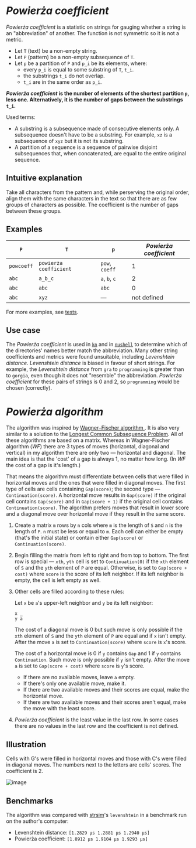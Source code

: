 # _Powierża coefficient_

_Powierża coefficient_ is a statistic on strings for gauging whether a string is an "abbreviation" of another. The function is not symmetric so it is not a metric.

- Let `T` (text) be a non-empty string.
- Let `P` (pattern) be a non-empty subsequence of `T`.
- Let `p` be a partition of `P` and `p_i` be its elements, where:
  - every `p_i` is equal to some substring of `T`, `t_i`.
  - the substrings `t_i` do not overlap.
  - `t_i` are in the same order as `p_i`.

**_Powierża coefficient_ is the number of elements of the shortest partition `p`, less one. Alternatively, it is the number of gaps between the substrings `t_i`.**

Used terms:

- A substring is a subsequence made of consecutive elements only. A subsequence doesn't have to be a substring. For example, `xz` is a subsequence of `xyz` but it is not its substring.
- A partition of a sequence is a sequence of pairwise disjoint subsequences that, when concatenated, are equal to the entire original sequence.

## Intuitive explanation

Take all characters from the pattern and, while perserving the original order, align them with the same characters in the text so that there are as few groups of characters as possible. The coefficient is the number of gaps between these groups.

## Examples

| `P`        | `T`                    | `p`            | _Powierża coefficient_ |
| ---------- | ---------------------- | -------------- | ---------------------- |
| `powcoeff` | `powierża coefficient` | `pow`, `coeff` | 1                      |
| `abc`      | `a_b_c`                | `a`, `b`, `c`  | 2                      |
| `abc`      | `abc`                  | `abc`          | 0                      |
| `abc`      | `xyz`                  | —              | not defined            |

For more examples, see [tests](https://github.com/micouy/powierza-coefficient/blob/c9d77db4df0b00bdb4983f080e0a0e7bc47a0de0/src/lib.rs#L121-L133).

## Use case

The _Powierża coefficient_ is used in [`kn`](https://github.com/micouy/kn) and in [`nushell`](https://github.com/nushell/nushell) to determine which of the directories' names better match the abbreviation. Many other string coefficients and metrics were found unsuitable, including _Levenshtein distance_. _Levenshtein distance_ is biased in favour of short strings. For example, the _Levenshtein distance_ from `gra` to `programming` is greater than to `gorgia`, even though it does not "resemble" the abbreviation. _Powierża coefficient_ for these pairs of strings is 0 and 2, so `programming` would be chosen (correctly).

# _Powierża algorithm_

The algorithm was inspired by [Wagner–Fischer algorithm
](https://en.wikipedia.org/wiki/Wagner%E2%80%93Fischer_algorithm). It is also very similar to a solution to the [Longest Common Subsequence Problem](https://en.wikipedia.org/wiki/Longest_common_subsequence_problem). All of these algorithms are based on a matrix. Whereas in Wagner-Fischer algorithm (_WF_) there are 3 types of moves (horizontal, diagonal and vertical) in my algorithm there are only two — horizontal and diagonal. The main idea is that the 'cost' of a gap is always 1, no matter how long. (In _WF_ the cost of a gap is it's length.)

That means the algorithm must differentiate between cells that were filled in horizontal moves and the ones that were filled in diagonal moves. The first type of cells are cells containing `Gap(score)`; the second type — `Continuation(score)`. A horizontal move results in `Gap(score)` if the original cell contains `Gap(score)` and in `Gap(score + 1)` if the original cell contains `Continuation(score)`. The algorithm prefers moves that result in lower score and a diagonal move over horizontal move if they result in the same score.

1. Create a matrix `m` rows by `n` cols where `m` is the length of `S` and `n` is the length of `P`. `n` must be less or equal to `m`. Each cell can either be empty (that's the initial state) or contain either `Gap(score)` or `Continuation(score)`.
2. Begin filling the matrix from left to right and from top to bottom. The first row is special — `xth`, `yth` cell is set to `Continuation(0)` if the `xth` element of `S` and the `yth` element of `P` are equal. Otherwise, is set to `Gap(score + cost)` where `score` is the score of its left neighbor. If its left neighbor is empty, the cell is left empty as well.
3. Other cells are filled according to these rules:

   Let `x` be `a`'s upper-left neighbor and `y` be its left neighbor:

   ```text
   x _
   y a
   ```

   The cost of a diagonal move is 0 but such move is only possible if the `xth` element of `S` and the `yth` element of `P` are equal and if `x` isn't empty. After the move `a` is set to `Continuation(score)` where `score` is `x`'s score.

   The cost of a horizontal move is 0 if `y` contains `Gap` and 1 if `y` contains `Continuation`. Such move is only possible if `y` isn't empty. After the move `a` is set to `Gap(score + cost)` where `score` is `y`'s score.

   - If there are no available moves, leave `a` empty.
   - If there's only one available move, make it.
   - If there are two available moves and their scores are equal, make the horizontal move.
   - If there are two available moves and their scores aren't equal, make the move with the least score.

4. _Powierża coefficient_ is the least value in the last row. In some cases there are no values in the last row and the coefficient is not defined.

## Illustration

Cells with G's were filled in horizontal moves and those with C's were filled in diagonal moves. The numbers next to the letters are cells' scores. The coefficient is 2.

![image](https://user-images.githubusercontent.com/20628866/134387055-24dfec18-159e-42cc-8d1b-c4ef15ce7046.png)

## Benchmarks

The algorithm was compared with [strsim](https://crates.io/crates/strsim)'s `levenshtein` in a benchmark run on the author's computer:

- Levenshtein distance: `[1.2829 µs 1.2881 µs 1.2940 µs]`
- Powierża coefficient: `[1.8912 µs 1.9104 µs 1.9293 µs]`
